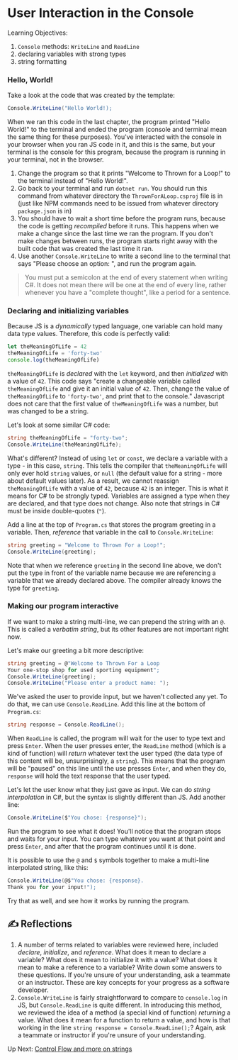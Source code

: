 # User Interaction in the Console

Learning Objectives:
1. `Console` methods: `WriteLine` and `ReadLine`
1. declaring variables with strong types
1. string formatting
### Hello, World!
Take a look at the code that was created by the template:

``` csharp
Console.WriteLine("Hello World!);
```
When we ran this code in the last chapter, the program printed "Hello World!" to the terminal and ended the program (console and terminal mean the same thing for these purposes). You've interacted with the console in your browser when you ran JS code in it, and this is the same, but your terminal is the console for this program, because the program is running in your terminal, not in the browser. 

1. Change the program so that it prints "Welcome to Thrown for a Loop!" to the terminal instead of "Hello World!". 
1. Go back to your terminal and run `dotnet run`.  You should run this command from whatever directory the `ThrownForALoop.csproj` file is in (just like NPM commands need to be issued from whatever directory `package.json` is in)
1. You should have to wait a short time before the program runs, because the code is getting _recompiled_ before it runs. This happens when we make a change since the last time we ran the program. If you don't make changes between runs, the program starts right away with the built code that was created the last time it ran. 
1. Use another `Console.WriteLine` to write a second line to the terminal that says "Please choose an option: ", and run the program again. 

> You must put a semicolon at the end of every statement when writing C#. It does not mean there will be one at the end of every line, rather whenever you have a "complete thought", like a period for a sentence. 

### Declaring and initializing variables
Because JS is a _dynamically_ typed language, one variable can hold many data type values. Therefore, this code is perfectly valid:
``` javascript
let theMeaningOfLife = 42
theMeaningOfLife = 'forty-two'
console.log(theMeaningOfLife)
```
`theMeaningOfLife` is _declared_ with the `let` keyword, and then _initialized_ with a value of `42`. This code says "create a changeable variable called `theMeaningOfLife` and give it an initial value of `42`. Then, change the value of `theMeaningOfLife` to `'forty-two'`, and print that to the console." Javascript does not care that the first value of `theMeaningOfLife` was a number, but was changed to be a string. 
<br>

Let's look at some similar C# code:
``` csharp
string theMeaningOfLife = "forty-two";
Console.WriteLine(theMeaningOfLife);
```
What's different? Instead of using `let` or `const`, we declare a variable with a type - in this case, `string`. This tells the compiler that `theMeaningOfLife` will only ever hold `string` values, or `null` (the default value for a string - more about default values later). As a result, we cannot reassign `theMeaningOfLife` with a value of `42`, because `42` is an integer. This is what it means for C# to be strongly typed. Variables are assigned a type when they are declared, and that type does not change. Also note that strings in C# must be inside double-quotes (`"`).

Add a line at the top of `Program.cs` that stores the program greeting in a variable. Then, _reference_ that variable in the call to `Console.WriteLine`:
```csharp
string greeting = "Welcome to Thrown For a Loop!";
Console.WriteLine(greeting);
```

Note that when we reference `greeting` in the second line above, we don't put the type in front of the variable name because we are referencing a variable that we already declared above. The compiler already knows the type for `greeting`. 

### Making our program interactive
If we want to make a string multi-line, we can prepend the string with an `@`. This is called a _verbatim string_, but its other features are not important right now.

Let's make our greeting a bit more descriptive:
```csharp
string greeting = @"Welcome to Thrown For a Loop
Your one-stop shop for used sporting equipment";
Console.WriteLine(greeting);
Console.WriteLine("Please enter a product name: ");
```
We've asked the user to provide input, but we haven't collected any yet. To do that, we can use `Console.ReadLine`. Add this line at the bottom of `Program.cs`:

```csharp
string response = Console.ReadLine();
```
When `ReadLine` is called, the program will wait for the user to type text and press `Enter`. When the user presses enter, the `ReadLine` method (which is a kind of function) will _return_ whatever text the user typed (the data type of this content will be, unsurprisingly, a `string`). This means that the program will be "paused" on this line until the use presses `Enter`, and when they do, `response` will hold the text response that the user typed. 

Let's let the user know what they just gave as input. We can do _string interpolation_ in C#, but the syntax is slightly different than JS. Add another line:

```csharp
Console.WriteLine($"You chose: {response}");
```
Run the program to see what it does! You'll notice that the program stops and waits for your input. You can type whatever you want at that point and press `Enter`, and after that the program continues until it is done. 

It is possible to use the `@` and `$` symbols together to make a multi-line interpolated string, like this:

```csharp
Console.WriteLine(@$"You chose: {response}. 
Thank you for your input!");
```

Try that as well, and see how it works by running the program.  

## ✍️ Reflections
1. A number of terms related to variables were reviewed here, included _declare_, _initialize_, and _reference_. What does it mean to declare a variable? What does it mean to initialize it with a value? What does it mean to make a reference to a variable? Write down some answers to these questions. If you're unsure of your understanding, ask a teammate or an instructor. These are key concepts for your progress as a software developer. 
1. `Console.WriteLine` is fairly straightforward to compare to `console.log` in JS, but `Console.ReadLine` is quite different. In introducing this method, we reviewed the idea of a method (a special kind of function) _returning_ a value. What does it mean for a function to return a value, and how is that working in the line  `string response = Console.ReadLine();`? Again, ask a teammate or instructor if you're unsure of your understanding. 

Up Next: [Control Flow and more on strings](./control-flow.md)
